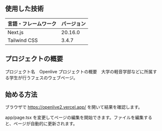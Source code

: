 ## 使用した技術 
| 言語・フレームワーク | バージョン |
| ------------------ | ---------- |
| Next.js            | 20.16.0    |
| Tailwind CSS       | 3.4.7      |

## プロジェクトの概要
プロジェクト名　Openlive
プロジェクトの概要　大学の軽音学部などに所属する学生が行うフェスのウェブページ。
## 始める方法

ブラウザで
https://openlive2.vercel.app/
を開いて結果を確認します。

app/page.tsx を変更してページの編集を開始できます。ファイルを編集すると、ページが自動的に更新されます。